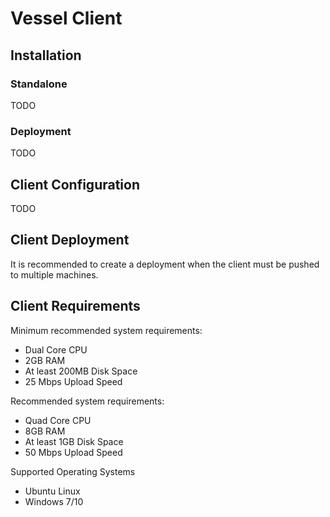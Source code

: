 # Vessel Client

## Installation

### Standalone

TODO

### Deployment

TODO

## Client Configuration

TODO

## Client Deployment

It is recommended to create a deployment when the client must be pushed to multiple machines.

## Client Requirements

Minimum recommended system requirements:

* Dual Core CPU
* 2GB RAM
* At least 200MB Disk Space
* 25 Mbps Upload Speed

Recommended system requirements:

* Quad Core CPU
* 8GB RAM
* At least 1GB Disk Space
* 50 Mbps Upload Speed

Supported Operating Systems

* Ubuntu Linux
* Windows 7/10
